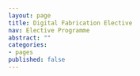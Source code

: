 ```yaml
---
layout: page
title: Digital Fabrication Elective
nav: Elective Programme
abstract: ""
categories:
- pages
published: false
---
```

